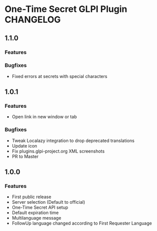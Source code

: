 # One-Time Secret GLPI Plugin CHANGELOG
## 1.1.0
### Features

### Bugfixes
- Fixed errors at secrets with special characters

## 1.0.1
### Features
- Open link in new window or tab
### Bugfixes
- Tweak Localazy integration to drop deprecated translations
- Update icon
- Fix plugins.glpi-project.org XML screenshots
- PR to Master
## 1.0.0
### Features
- First public release
- Server selection (Default to official)
- One-Time Secret API setup
- Default expiration time
- Multilanguage message
- FollowUp language changed according to First Requester Language
